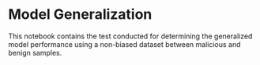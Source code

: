 # Model Generalization

This notebook contains the test conducted for determining the generalized model performance using a non-biased dataset between malicious and benign samples.